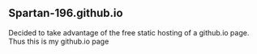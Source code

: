 ## Spartan-196.github.io
Decided to take advantage of the free static hosting of a github.io page. Thus this is my github.io page
